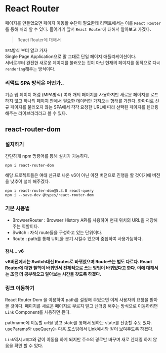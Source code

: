﻿# React Router

페이지를 만들었으면 페이지 이동할 수단이 필요한데 리액트에서는 이를 `React Router`를 통해 처리 할 수 있다.
들어가기 앞서 `React Router`에 대해서 알아보고 가겠다.

 > React Router에 대해서

`SPA`방식 부터 알고 가자<br/>
Single Page Application으로 말 그대로 단일 페이지 애플리케이션이다.<br/>
서버로부터 완전한 새로운 페이지를 불러오는 것이 아닌 현재의 페이지를 동적으로 다시 `rendering`해주는 방식이다.<br/>

### 리액트 SPA 방식은 어떤가..<br/>
기존 웹 페이지 처럼 (MPA방식) 여러 개의 페이지를 사용하지만 새로운 페이지를 로드하지 않고 하나의 페이지 안에서 필요한 데이터만 가져오는 형태를 가진다.
한마디로 신규 페이지를 불러오지 않는 SPA에서 각각 요청한 URL에 따라 선택된 페이지를 렌더링 해주는 라이브러리라고 볼 수 있다.


## react-router-dom

### 설치하기
간단하게 npm 명령어를 통해 설치가 가능하다.
```
npm i react-router-dom
```
해당 프로젝트들은 여태 신규로 나온 v6이 아닌 이전 버전으로 진행을 할 것이기에 버전을 낮추어 설치 해주겠다.
```
npm i react-router-dom@5.3.0 react-query
npm i --save-dev @types/react-router-dom
```

### 기본 사용법

<script src="https://gist.github.com/Flen-E/4be395d2d35d0eabedd89bacde6331ce.js"></script>

* BrowserRouter : Browser History API를 사용하여 현재 위치의 URL을 저장해주는 역할이다.
* Switch : 자식 route들을 구성하고 있는 단위이다.
* Route : path를 통해 URL을 분기 시킬수 있으며 중첩하여 사용가능하다.

<h4/> 잠시... v6<br/>

v6버전에서는 Switch대신 Routes로 바뀌었으며 Route쓰는 법도 다르다. React Router에 대한 철학이 바뀌면서 전체적으로 쓰는 방법이 바뀌었다고 한다.
이에 대해서는 조금 더 공부해오고 알아보는 시간을 갖도록 하겠다.

### 링크 이동하기
React Router Dom 을 이용하여 path를 설정해 주었으면 이제 사용자의 요청을 받아 볼 것이다.
페이지를 새로운 페이지로 부르지 말고 렌더링 해주는 방식으로 이동하려면 `Link` Component를 사용하면 된다.
  
  <script src="https://gist.github.com/Flen-E/96a35bb0f7084be22d445687ee802c43.js"></script>
  
pathname에 이동할 url을 넣고 state를 통해서 원하는 state를 전송할 수도 있다. 
useParams와 useQuery는 다음 포스팅에서 Link예시와 같이 보여주도록 하겠다.

`Link`역시 `a태그`와 같이 이동을 하게 되지만 주소의 경로만 바꾸며 새로 렌더링 하지 않음을 확인 할 수 있다.

